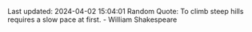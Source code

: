 Last updated: 2024-04-02 15:04:01
Random Quote: To climb steep hills requires a slow pace at first. - William Shakespeare